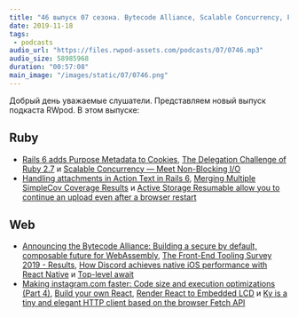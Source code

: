 ```yaml
---
title: "46 выпуск 07 сезона. Bytecode Alliance, Scalable Concurrency, Front-End Tooling Survey 2019, Top-level await, Ky и прочее"
date: 2019-11-18
tags:
 - podcasts
audio_url: "https://files.rwpod-assets.com/podcasts/07/0746.mp3"
audio_size: 58985968
duration: "00:57:08"
main_image: "/images/static/07/0746.png"
---
```


Добрый день уважаемые слушатели. Представляем новый выпуск подкаста RWpod. В этом выпуске:

## Ruby

 - [Rails 6 adds Purpose Metadata to Cookies](https://blog.saeloun.com/2019/11/12/rails-6-adds-purpose-metadata-to-cookies), [The Delegation Challenge of Ruby 2.7](https://eregon.me/blog/2019/11/10/the-delegation-challenge-of-ruby27.html) и [Scalable Concurrency — Meet Non-Blocking I/O](https://medium.com/better-programming/scalable-concurrency-meet-non-blocking-i-o-edb6b39c59d7)
 - [Handling attachments in Action Text in Rails 6](https://blog.saeloun.com/2019/11/12/attachments-in-action-text-rails-6), [Merging Multiple SimpleCov Coverage Results](https://www.fastruby.io/blog/rails/simplecov/upgrades/merging-multiple-simpleCov-coverage-results.html) и [Active Storage Resumable allow you to continue an upload even after a browser restart](https://github.com/fnix/activestorage-resumable)

## Web

 - [Announcing the Bytecode Alliance: Building a secure by default, composable future for WebAssembly](https://hacks.mozilla.org/2019/11/announcing-the-bytecode-alliance/), [The Front-End Tooling Survey 2019 - Results](https://ashleynolan.co.uk/blog/frontend-tooling-survey-2019-results), [How Discord achieves native iOS performance with React Native](https://blog.discordapp.com/how-discord-achieves-native-ios-performance-with-react-native-390c84dcd502) и [Top-level await](https://v8.dev/features/top-level-await)
 - [Making instagram.com faster: Code size and execution optimizations (Part 4)](https://instagram-engineering.com/making-instagram-com-faster-code-size-and-execution-optimizations-part-4-57668be796a8), [Build your own React](https://pomb.us/build-your-own-react/), [Render React to Embedded LCD](https://github.com/doodlewind/react-ssd1306/blob/master/docs/tutorial.md) и [Ky is a tiny and elegant HTTP client based on the browser Fetch API](https://github.com/sindresorhus/ky)

